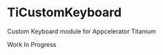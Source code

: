 TiCustomKeyboard
================

Custom Keyboard module for Appcelerator Titanium


Work In Progress 
